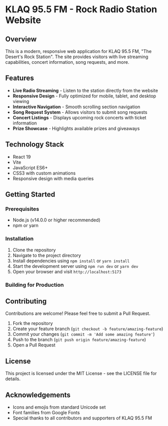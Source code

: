 # KLAQ 95.5 FM - Rock Radio Station Website

## Overview
This is a modern, responsive web application for KLAQ 95.5 FM, "The Desert's Rock Station". The site provides visitors with live streaming capabilities, concert information, song requests, and more.

## Features
- **Live Radio Streaming** - Listen to the station directly from the website
- **Responsive Design** - Fully optimized for mobile, tablet, and desktop viewing
- **Interactive Navigation** - Smooth scrolling section navigation
- **Song Request System** - Allows visitors to submit song requests
- **Concert Listings** - Displays upcoming rock concerts with ticket information
- **Prize Showcase** - Highlights available prizes and giveaways

## Technology Stack
- React 19
- Vite
- JavaScript ES6+
- CSS3 with custom animations
- Responsive design with media queries

## Getting Started

### Prerequisites
- Node.js (v14.0.0 or higher recommended)
- npm or yarn

### Installation
1. Clone the repository
2. Navigate to the project directory
3. Install dependencies using `npm install` or `yarn install`
4. Start the development server using `npm run dev` or `yarn dev`
5. Open your browser and visit `http://localhost:5173`

### Building for Production

## Contributing
Contributions are welcome! Please feel free to submit a Pull Request.

1. Fork the repository
2. Create your feature branch (`git checkout -b feature/amazing-feature`)
3. Commit your changes (`git commit -m 'Add some amazing feature'`)
4. Push to the branch (`git push origin feature/amazing-feature`)
5. Open a Pull Request

## License
This project is licensed under the MIT License - see the LICENSE file for details.

## Acknowledgements
- Icons and emojis from standard Unicode set
- Font families from Google Fonts
- Special thanks to all contributors and supporters of KLAQ 95.5 FM
